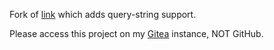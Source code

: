 Fork of [link](https://fsh.ee/) which adds query-string support.

Please access this project on my [Gitea](https://git.swurl.xyz/swirl/link) instance, NOT GitHub.
